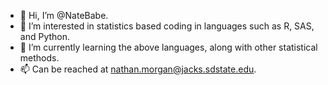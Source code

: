 - 👋 Hi, I’m @NateBabe.
- 👀 I’m interested in statistics based coding in languages such as R, SAS, and Python.
- 🌱 I’m currently learning the above languages, along with other statistical methods.
- 📫 Can be reached at nathan.morgan@jacks.sdstate.edu.

<!---
NateBabe/NateBabe is a ✨ special ✨ repository because its `README.md` (this file) appears on your GitHub profile.
You can click the Preview link to take a look at your changes.
--->

